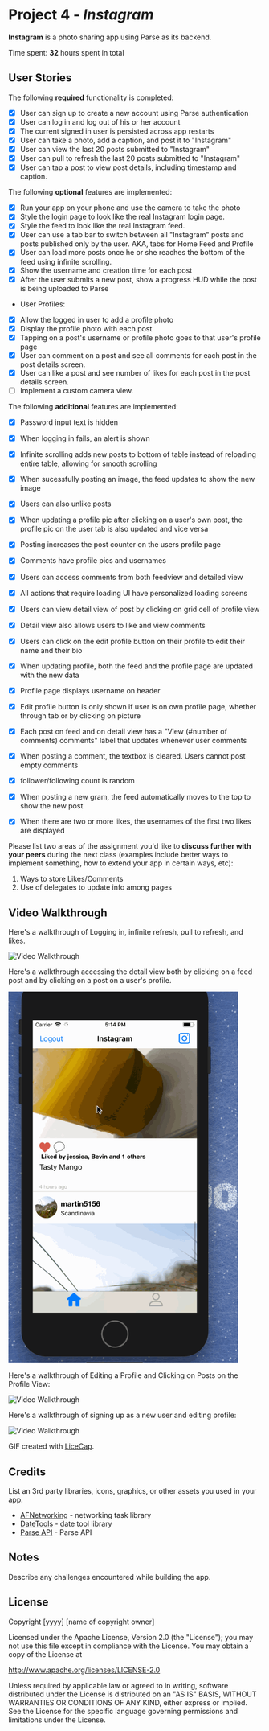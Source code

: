 
# Project 4 - *Instagram*

**Instagram** is a photo sharing app using Parse as its backend.

Time spent: **32** hours spent in total

## User Stories

The following **required** functionality is completed:

- [x] User can sign up to create a new account using Parse authentication
- [x] User can log in and log out of his or her account
- [x] The current signed in user is persisted across app restarts
- [x] User can take a photo, add a caption, and post it to "Instagram"
- [x] User can view the last 20 posts submitted to "Instagram"
- [x] User can pull to refresh the last 20 posts submitted to "Instagram"
- [x] User can tap a post to view post details, including timestamp and caption.

The following **optional** features are implemented:

- [x] Run your app on your phone and use the camera to take the photo
- [x] Style the login page to look like the real Instagram login page.
- [x] Style the feed to look like the real Instagram feed.
- [x] User can use a tab bar to switch between all "Instagram" posts and posts published only by the user. AKA, tabs for Home Feed and Profile
- [x] User can load more posts once he or she reaches the bottom of the feed using infinite scrolling.
- [x] Show the username and creation time for each post
- [x] After the user submits a new post, show a progress HUD while the post is being uploaded to Parse
- User Profiles:
- [x] Allow the logged in user to add a profile photo
- [x] Display the profile photo with each post
- [x] Tapping on a post's username or profile photo goes to that user's profile page
- [x] User can comment on a post and see all comments for each post in the post details screen.
- [x] User can like a post and see number of likes for each post in the post details screen.
- [ ] Implement a custom camera view.

The following **additional** features are implemented:

- [x] Password input text is hidden
- [x] When logging in fails, an alert is shown
- [x] Infinite scrolling adds new posts to bottom of table instead of reloading entire table, allowing for smooth scrolling
- [x] When sucessfully posting an image, the feed updates to show the new image
- [x] Users can also unlike posts
- [x] When updating a profile pic after clicking on a user's own post, the profile pic on the user tab is also updated and vice versa
- [x] Posting increases the post counter on the users profile page
- [x] Comments have profile pics and usernames
- [x] Users can access comments from both feedview and detailed view
- [x] All actions that require loading UI have personalized loading screens 
- [x] Users can view detail view of post by clicking on grid cell of profile view
- [x] Detail view also allows users to like and view comments
- [x] Users can click on the edit profile button on their profile to edit their name and their bio
- [x] When updating profile, both the feed and the profile page are updated with the new data
- [x] Profile page displays username on header
- [x] Edit profile button is only shown if user is on own profile page, whether through tab or by clicking on picture
- [x] Each post on feed and on detail view has a "View (#number of comments) comments" label that updates whenever user comments
- [x] When posting a comment, the textbox is cleared. Users cannot post empty comments
- [x] follower/following count is random
- [x] When posting a new gram, the feed automatically moves to the top to show the new post
- [x] When there are two or more likes, the usernames of the first two likes are displayed


Please list two areas of the assignment you'd like to **discuss further with your peers** during the next class (examples include better ways to implement something, how to extend your app in certain ways, etc):

1. Ways to store Likes/Comments
2. Use of delegates to update info among pages

## Video Walkthrough

Here's a walkthrough of Logging in, infinite refresh, pull to refresh, and likes.

<img src='Gifs/InstagramStart.gif' title='Video Walkthrough' width='' alt='Video Walkthrough' />

Here's a walkthrough accessing the detail view both by clicking on a feed post and by clicking on a post on a user's profile.

<img src='Gifs/InstagramDetailView.gif' title='Video Walkthrough' width='' alt='Video Walkthrough' />


Here's a walkthrough of Editing a Profile and Clicking on Posts on the Profile View:

<img src='Gifs/InstagramProfileView.gif' title='Video Walkthrough' width='' alt='Video Walkthrough' />

Here's a walkthrough of signing up as a new user and editing profile:

<img src='Gifs/SigningInAndCommentingPosting.gif' title='Video Walkthrough' width='' alt='Video Walkthrough' />




GIF created with [LiceCap](http://www.cockos.com/licecap/).

## Credits

List an 3rd party libraries, icons, graphics, or other assets you used in your app.

- [AFNetworking](https://github.com/AFNetworking/AFNetworking) - networking task library
- [DateTools](https://github.com/MatthewYork/DateTools) - date tool library
- [Parse API](https://docs.parseplatform.org/ios/guide/#signing-up) - Parse API



## Notes

Describe any challenges encountered while building the app.

## License

Copyright [yyyy] [name of copyright owner]

Licensed under the Apache License, Version 2.0 (the "License");
you may not use this file except in compliance with the License.
You may obtain a copy of the License at

http://www.apache.org/licenses/LICENSE-2.0

Unless required by applicable law or agreed to in writing, software
distributed under the License is distributed on an "AS IS" BASIS,
WITHOUT WARRANTIES OR CONDITIONS OF ANY KIND, either express or implied.
See the License for the specific language governing permissions and
limitations under the License.
